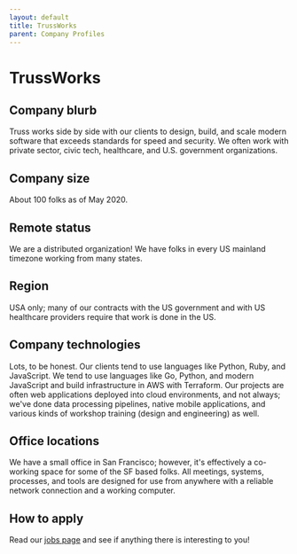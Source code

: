 ```yaml
---
layout: default
title: TrussWorks
parent: Company Profiles
---
```


# TrussWorks

## Company blurb

Truss works side by side with our clients to design, build, and scale modern software that exceeds standards for speed and security. We often work with private sector, civic tech, healthcare, and U.S. government organizations.

## Company size

About 100 folks as of May 2020.

## Remote status

We are a distributed organization! We have folks in every US mainland timezone working from many states.

## Region

USA only; many of our contracts with the US government and with US healthcare providers require that work is done in the US.

## Company technologies

Lots, to be honest. Our clients tend to use languages like Python, Ruby, and JavaScript. We tend to use languages like Go, Python, and modern JavaScript and build infrastructure in AWS with Terraform. Our projects are often web applications deployed into cloud environments, and not always; we've done data processing pipelines, native mobile applications, and various kinds of workshop training (design and engineering) as well.

## Office locations

We have a small office in San Francisco; however, it's effectively a co-working space for some of the SF based folks. All meetings, systems, processes, and tools are designed for use from anywhere with a reliable network connection and a working computer.

## How to apply

Read our [jobs page](https://truss.works/jobs) and see if anything there is interesting to you!
